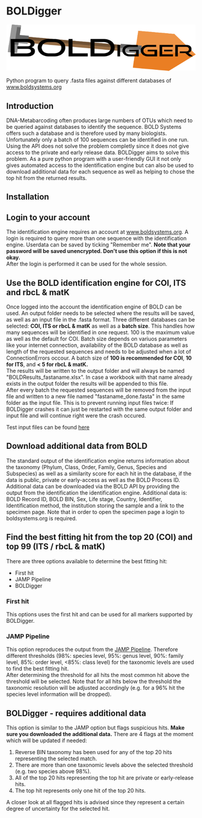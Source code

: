 # BOLDigger
![](boldigger/data/logo.png)

Python program to query .fasta files against different databases of www.boldsystems.org

## Introduction
DNA-Metabarcoding often produces large numbers of OTUs which need to be queried against databases to identify the sequence. BOLD Systems offers such a database and is therefore used by many biologists. Unfortunately only a batch of 100 sequences can be identified in one run. Using the API does not solve the problem completly since it does not give access to the private and early release data. BOLDigger aims to solve this problem. As a pure python program with a user-friendly GUI it not only gives automated access to the identification engine but can also be used to download additional data for each sequence as well as helping to chose the top hit from the returned results. 

## Installation

## Login to your account

The identification engine requires an account at www.boldsystems.org. A login is required to query more than one sequence with the identification engine. Userdata can be saved by ticking "Remember me". **Note that your password will be saved unencrypted. Don't use this option if this is not okay.**  
After the login is performed it can be used for the whole session.

## Use the BOLD identification engine for COI, ITS and rbcL & matK

Once logged into the account the identification engine of BOLD can be used. An output folder needs to be selected where the results will be saved, as well as an input file in the .fasta format. Three different databases can be selected: **COI, ITS or rbcL & matK** as well as a **batch size**. This handles how many sequences will be identified in one request. 100 is the maximum value as well as the default for COI. Batch size depends on variuos parameters like your internet connection, availability of the BOLD database as well as  length of the requested sequences and needs to be adjusted when a lot of ConnectionErrors occour. A batch size of **100 is recommended for COI**, **10 for ITS**, and **< 5 for rbcL & matK.**  
The results will be written to the output folder and will always be named "BOLDResults_fastaname.xlsx". In case a workbook with that name already exists in the output folder the results will be appended to this file.   
After every batch the requested sequences will be removed from the input file and written to a new file named "fastaname_done.fasta" in the same folder as the input file. This is to prevent running input files twice: If BOLDigger crashes it can just be restarted with the same output folder and input file and will continue right were the crash occured.

Test input files can be found [here](https://github.com/DominikBuchner/BOLDigger/tree/master/tests)

## Download additional data from BOLD

The standard output of the identification engine returns information about the taxonomy (Phylum, Class, Order, Family, Genus, Species and Subspecies) as well as a similarity score for each hit in the database, if the data is public, private or early-access as well as the BOLD Process ID.  
Additional data can be downloaded via the BOLD API by providing the output from the identification the identification engine. Additional data is: BOLD Record ID, BOLD BIN, Sex, Life stage, Country, Identifier, Identification method, the institution storing the sample and a link to the specimen page. Note that in order to open the specimen page a login to boldsystems.org is required.

## Find the best fitting hit from the top 20 (COI) and top 99 (ITS / rbcL & matK)

There are three options available to determine the best fitting hit:  
* First hit
* JAMP Pipeline
* BOLDigger

### First hit

This options uses the first hit and can be used for all markers supported by BOLDigger. 

### JAMP Pipeline

This option reproduces the output from the [JAMP Pipeline](https://github.com/VascoElbrecht/JAMP). Therefore different thresholds (98%: species level, 95%: genus level, 90%: family level, 85%: order level, <85%: class level) for the taxonomic levels are used to find the best fitting hit.  
After determining the threshold for all hits the most common hit above the threshold will be selected. Note that for all hits below the threshold the taxonomic resolution will be adjusted accordingly (e.g. for a 96% hit the species level information will be dropped).

## BOLDigger - requires additional data

This option is similar to the JAMP option but flags suspicious hits. **Make sure you downloaded the additional data.**
There are 4 flags at the moment which will be updated if needed:

1. Reverse BIN taxonomy has been used for any of the top 20 hits representing the selected match.
2. There are more than one taxonomic levels above the selected threshold (e.g. two species above 98%).
3. All of the top 20 hits representing the top hit are private or early-release hits.
4. The top hit represents only one hit of the top 20 hits.

A closer look at all flagged hits is advised since they represent a certain degree of uncertainty for the selected hit.



